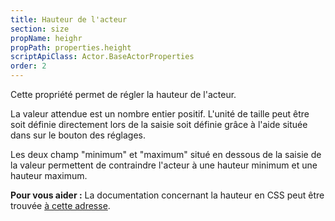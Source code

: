 ```yaml
---
title: Hauteur de l'acteur
section: size
propName: heighr
propPath: properties.height
scriptApiClass: Actor.BaseActorProperties
order: 2
---
```

Cette propriété permet de régler la hauteur de l'acteur.

La valeur attendue est un nombre entier positif.
L'unité de taille peut être soit définie directement lors de la saisie soit définie grâce à l'aide située dans sur le bouton des réglages.

Les deux champ "minimum" et "maximum" situé en dessous de la saisie de la valeur permettent de contraindre l'acteur à une hauteur minimum et une hauteur maximum.

**Pour vous aider :**
La documentation concernant la hauteur en CSS peut être trouvée [à cette adresse](https://developer.mozilla.org/fr/docs/Web/CSS/height).
